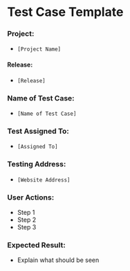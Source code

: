 # Test Case Template

### Project: 
* `[Project Name]`

#### Release: 
* `[Release]`

### Name of Test Case:
* `[Name of Test Case]`

### Test Assigned To:
* `[Assigned To]`

### Testing Address:
* `[Website Address]`

### User Actions:
* Step 1
* Step 2
* Step 3

### Expected Result:
* Explain what should be seen
